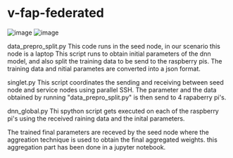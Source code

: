 # v-fap-federated

![image](https://user-images.githubusercontent.com/47222463/136626991-4aa0315f-6be3-42dc-be2d-c3b552a0f62e.png) 
![image](https://user-images.githubusercontent.com/47222463/136627277-95a45557-2a17-46fb-91a5-0c4e71ebef5b.png)






data_prepro_split.py
This code runs in the seed node, in our scenario this node is a laptop
This script runs to obtain initial parameters of the dnn model, and also split the training data to be send to the raspberry pis. The training data and nitial parametes are converted into a json format.

singlet.py
This script coordinates the sending and receiving between seed node and service nodes using parallel SSH.
The parameter and the data obtained by running "data_prepro_split.py" is then send to 4 rapaberry pi's.

dnn_global.py
Thi spython script gets executed on each of the raspberry pi's using the received raining data  and the inital parameters.

The trained final parameters are receved by the seed node where the aggreation technique is used to obtain the final aggregated weights.  this aggregation part has been done in a jupyter notebook.
